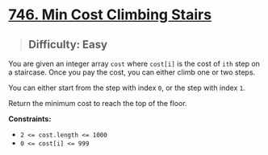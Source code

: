 # [746. Min Cost Climbing Stairs](https://leetcode.com/problems/min-cost-climbing-stairs/)

> ## Difficulty: Easy

You are given an integer array `cost` where `cost[i]` is the cost of `ith` step on a staircase. Once you pay the cost, you can either climb one or two steps.

You can either start from the step with index `0`, or the step with index `1`.

Return the minimum cost to reach the top of the floor.

**Constraints:**

- `2 <= cost.length <= 1000`
- `0 <= cost[i] <= 999`
